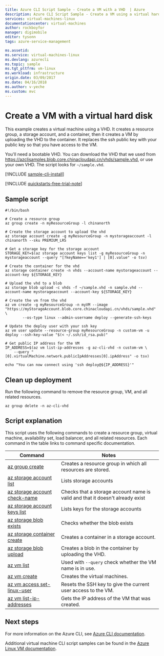 ```yaml
---
title: Azure CLI Script Sample - Create a VM with a VHD  | Azure
description: Azure CLI Script Sample - Create a VM using a virtual hard disk.
services: virtual-machines-linux
documentationcenter: virtual-machines
author: rockboyfor
manager: digimobile
editor: tysonn
tags: azure-service-management

ms.assetid:
ms.service: virtual-machines-linux
ms.devlang: azurecli
ms.topic: sample
ms.tgt_pltfrm: vm-linux
ms.workload: infrastructure
origin.date: 03/09/2017
ms.date: 04/16/2018
ms.author: v-yeche
ms.custom: mvc
---
```


# Create a VM with a virtual hard disk

This example creates a virtual machine using a VHD.
It creates a resource group, a storage account, and a container,
then it creates a VM by uploading the VHD to the container.
It replaces the ssh public key with your public key so that you have access to the VM.

You'll need a bootable VHD.
You can download the VHD that we used from https://azclisamples.blob.core.chinacloudapi.cn/vhds/sample.vhd,
or use your own VHD. The script looks for `~/sample.vhd`.

[!INCLUDE [sample-cli-install](../../../includes/sample-cli-install.md)]

[!INCLUDE [quickstarts-free-trial-note](../../../includes/quickstarts-free-trial-note.md)]

## Sample script

```azurecli
#!/bin/bash

# Create a resource group
az group create -n myResourceGroup -l chinanorth

# Create the storage account to upload the vhd
az storage account create -g myResourceGroup -n mystorageaccount -l chinanorth --sku PREMIUM_LRS

# Get a storage key for the storage account
STORAGE_KEY=$(az storage account keys list -g myResourceGroup -n mystorageaccount --query "[?keyName=='key1'] | [0].value" -o tsv)

# Create the container for the vhd
az storage container create -n vhds --account-name mystorageaccount --account-key ${STORAGE_KEY}

# Upload the vhd to a blob
az storage blob upload -c vhds -f ~/sample.vhd -n sample.vhd --account-name mystorageaccount --account-key ${STORAGE_KEY}

# Create the vm from the vhd
az vm create -g myResourceGroup -n myVM --image "https://myStorageAccount.blob.core.chinacloudapi.cn/vhds/sample.vhd" \
        --os-type linux --admin-username deploy --generate-ssh-keys

# Update the deploy user with your ssh key
az vm user update --resource-group myResourceGroup -n custom-vm -u deploy --ssh-key-value "$(< ~/.ssh/id_rsa.pub)"

# Get public IP address for the VM
IP_ADDRESS=$(az vm list-ip-addresses -g az-cli-vhd -n custom-vm \
    --query "[0].virtualMachine.network.publicIpAddresses[0].ipAddress" -o tsv)

echo "You can now connect using 'ssh deploy@${IP_ADDRESS}'"
```

## Clean up deployment 

Run the following command to remove the resource group, VM, and all related resources.

```azurecli 
az group delete -n az-cli-vhd
```

## Script explanation

This script uses the following commands to create a resource group, virtual machine, availability set, load balancer, and all related resources. Each command in the table links to command specific documentation.

| Command | Notes |
|---|---|
| [az group create](https://docs.azure.cn/zh-cn/cli/group?view=azure-cli-latest#az_group_create) | Creates a resource group in which all resources are stored. |
| [az storage account list](https://docs.azure.cn/zh-cn/cli/storage/account?view=azure-cli-latest#az_storage_account_list) | Lists storage accounts |
| [az storage account check-name](https://docs.azure.cn/zh-cn/cli/storage/account?view=azure-cli-latest#az_storage_account_check_name) | Checks that a storage account name is valid and that it doesn't already exist |
| [az storage account keys list](https://docs.azure.cn/zh-cn/cli/storage/account/keys?view=azure-cli-latest#az_storage_account_keys_list) | Lists keys for the storage accounts |
| [az storage blob exists](https://docs.azure.cn/zh-cn/cli/storage/blob?view=azure-cli-latest#az_storage_blob_exists) | Checks whether the blob exists |
| [az storage container create](https://docs.azure.cn/zh-cn/cli/storage/container?view=azure-cli-latest#az_storage_container_create) | Creates a container in a storage account. |
| [az storage blob upload](https://docs.azure.cn/zh-cn/cli/storage/blob?view=azure-cli-latest#az_storage_blob_upload) | Creates a blob in the container by uploading the VHD. |
| [az vm list](https://docs.azure.cn/zh-cn/cli/vm?view=azure-cli-latest#az_vm_list) | Used with `--query` check whether the VM name is in use. | 
| [az vm create](https://docs.azure.cn/zh-cn/cli/vm/availability-set?view=azure-cli-latest#az_vm_availability_set_create) | Creates the virtual machines. |
| [az vm access set-linux-user](https://docs.azure.cn/zh-cn/cli/vm/access?view=azure-cli-latest#az_vm_access_set_linux_user) | Resets the SSH key to give the current user access to the VM. |
| [az vm list-ip-addresses](https://docs.azure.cn/zh-cn/cli/vm?view=azure-cli-latest#az_vm_list-ip-addresses) | Gets the IP address of the VM that was created. |

## Next steps

For more information on the Azure CLI, see [Azure CLI documentation](https://docs.azure.cn/zh-cn/cli/overview?view=azure-cli-latest).

Additional virtual machine CLI script samples can be found in the [Azure Linux VM documentation](../linux/cli-samples.md?toc=%2fvirtual-machines%2flinux%2ftoc.json).

<!--Update_Description: update link-->